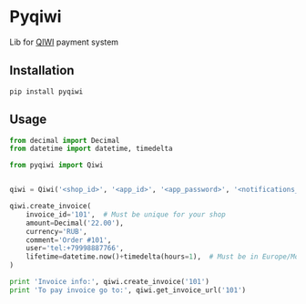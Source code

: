 # Pyqiwi
Lib for [QIWI](https://qiwi.com/) payment system


Installation
------------

    pip install pyqiwi


Usage
------------

```python
from decimal import Decimal
from datetime import datetime, timedelta

from pyqiwi import Qiwi


qiwi = Qiwi('<shop_id>', '<app_id>', '<app_password>', '<notifications_password>')

qiwi.create_invoice(
    invoice_id='101',  # Must be unique for your shop
    amount=Decimal('22.00'),
    currency='RUB',
    comment='Order #101', 
    user='tel:+79998887766',
    lifetime=datetime.now()+timedelta(hours=1),  # Must be in Europe/Moscow timezone
)

print 'Invoice info:', qiwi.create_invoice('101')
print 'To pay invoice go to:', qiwi.get_invoice_url('101')
